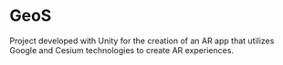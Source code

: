# GeoS
 Project developed with Unity for the creation of an AR app that utilizes Google and Cesium technologies to create AR experiences.
